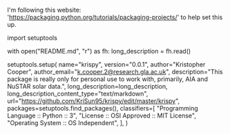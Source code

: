 I'm following this website:
'https://packaging.python.org/tutorials/packaging-projects/'
to help set this up.

import setuptools

with open("README.md", "r") as fh:
    long_description = fh.read()

setuptools.setup(
    name="krispy",
    version="0.0.1",
    author="Kristopher Cooper",
    author_email="k.cooper.2@research.gla.ac.uk",
    description="This package is really only for personal use to work with, primarily, AIA and NuSTAR solar data.",
    long_description=long_description,
    long_description_content_type="text/markdown",
    url="https://github.com/KriSun95/krispy/edit/master/krispy",
    packages=setuptools.find_packages(),
    classifiers=[
        "Programming Language :: Python :: 3",
        "License :: OSI Approved :: MIT License",
        "Operating System :: OS Independent",
    ],
)
